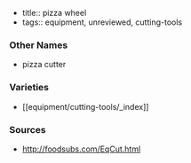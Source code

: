 - title:: pizza wheel
- tags:: equipment, unreviewed, cutting-tools
### Other Names
* pizza cutter

### Varieties
* [[equipment/cutting-tools/_index]]

### Sources
* http://foodsubs.com/EqCut.html
